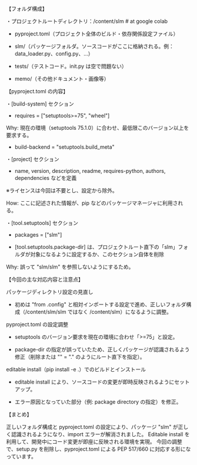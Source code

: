 【フォルダ構成】

・プロジェクトルートディレクトリ：/content/slm # at google colab 

- pyproject.toml（プロジェクト全体のビルド・依存関係設定ファイル）

- slm/（パッケージフォルダ。ソースコードがここに格納される。例：data_loader.py、config.py、…）

- tests/（テストコード。init.py は空で問題ない）

- memo/（その他ドキュメント・画像等）

【pyproject.toml の内容】

・[build-system] セクション

- requires = ["setuptools>=75", "wheel"]

Why: 現在の環境（setuptools 75.1.0）に合わせ、最低限このバージョン以上を要求する。

- build-backend = "setuptools.build_meta"

・[project] セクション

- name, version, description, readme, requires-python, authors, dependencies などを定義

※ライセンスは今回は不要とし、設定から除外。

How: ここに記述された情報が、pip などのパッケージマネージャに利用される。

・[tool.setuptools] セクション

- packages = ["slm"]

- [tool.setuptools.package-dir] は、プロジェクトルート直下の「slm」フォルダが対象になるように設定するか、このセクション自体を削除

Why: 誤って "slm/slm" を参照しないようにするため。

【今回の主な対応内容と注意点】

パッケージディレクトリ設定の見直し

- 初めは "from .config" と相対インポートする設定で進め、正しいフォルダ構成（/content/slm/slm ではなく /content/slm）になるように調整。

pyproject.toml の設定調整

- setuptools のバージョン要求を現在の環境に合わせ「>=75」と設定。

- package-dir の指定が誤っていたため、正しくパッケージが認識されるよう修正（削除または "" = "." のようにルート直下を指定）。

editable install（pip install -e .）でのビルドとインストール

- editable install により、ソースコードの変更が即時反映されるようにセットアップ。

- エラー原因となっていた部分（例: package directory の指定）を修正。

【まとめ】

正しいフォルダ構成と pyproject.toml の設定により、パッケージ "slm" が正しく認識されるようになり、import エラーが解消されました。
Editable install を利用して、開発中にコード変更が即座に反映される環境を実現。
今回の調整で、setup.py を削除し、pyproject.toml による PEP 517/660 に対応する形になっています。
